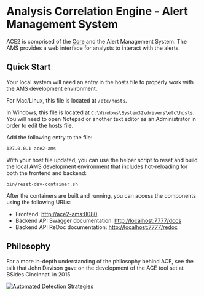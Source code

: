 # Analysis Correlation Engine - Alert Management System

ACE2 is comprised of the [Core](https://ace-ecosystem.github.io/ace2-core/) and the Alert Management System. The AMS provides a web interface for analysts to interact with the alerts.

## Quick Start

Your local system will need an entry in the hosts file to properly work with the AMS development environment.

For Mac/Linux, this file is located at `/etc/hosts`.

In Windows, this file is located at `C:\Windows\System32\drivers\etc\hosts`. You will need to open Notepad or another text editor as an Administrator in order to edit the hosts file.

Add the following entry to the file:

```
127.0.0.1 ace2-ams
```

With your host file updated, you can use the helper script to reset and build the local AMS development environment that includes hot-reloading for both the frontend and backend:

```
bin/reset-dev-container.sh
```

After the containers are built and running, you can access the components using the following URLs:

- Frontend: [http://ace2-ams:8080](http://ace2-ams:8080)
- Backend API Swagger documentation: [http://localhost:7777/docs](http://localhost:7777/docs)
- Backend API ReDoc documentation: [http://localhost:7777/redoc](http://localhost:7777/redoc)

## Philosophy

For a more in-depth understanding of the philosophy behind ACE, see the talk that John Davison gave on the development of the ACE tool set at BSides Cincinnati in 2015.

[![Automated Detection Strategies](http://img.youtube.com/vi/okMkF-NYCHk/0.jpg)](https://youtu.be/okMkF-NYCHk)

